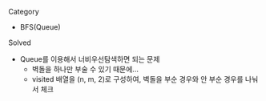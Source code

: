 Category
* BFS(Queue)

Solved
* Queue를 이용해서 너비우선탐색하면 되는 문제
  * 벽돌을 하나만 부술 수 있기 때문에...
  * visited 배열을 (n, m, 2)로 구성하여, 벽돌을 부순 경우와 안 부순 경우를 나눠서 체크
